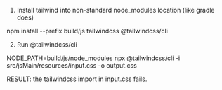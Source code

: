 1) Install tailwind into non-standard node_modules location (like gradle does)

npm install --prefix build/js tailwindcss @tailwindcss/cli

2) Run @tailwindcss/cli

NODE_PATH=build/js/node_modules npx @tailwindcss/cli -i src/jsMain/resources/input.css -o output.css

RESULT: the tailwindcss import in input.css fails.

